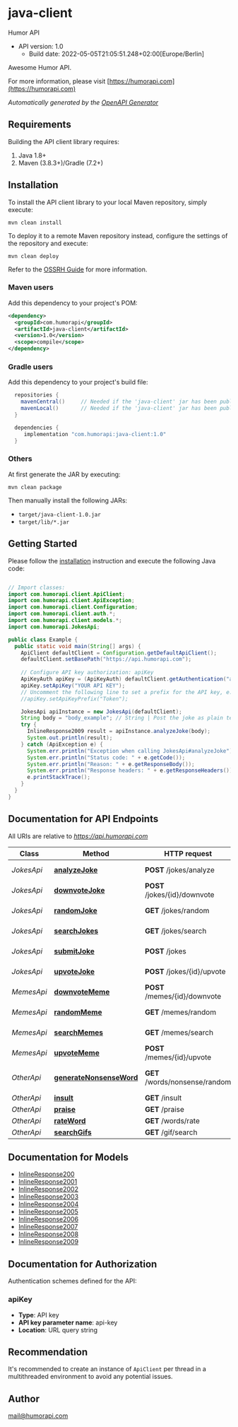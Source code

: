 # java-client

Humor API
- API version: 1.0
  - Build date: 2022-05-05T21:05:51.248+02:00[Europe/Berlin]

Awesome Humor API.

  For more information, please visit [https://humorapi.com](https://humorapi.com)

*Automatically generated by the [OpenAPI Generator](https://openapi-generator.tech)*


## Requirements

Building the API client library requires:
1. Java 1.8+
2. Maven (3.8.3+)/Gradle (7.2+)

## Installation

To install the API client library to your local Maven repository, simply execute:

```shell
mvn clean install
```

To deploy it to a remote Maven repository instead, configure the settings of the repository and execute:

```shell
mvn clean deploy
```

Refer to the [OSSRH Guide](http://central.sonatype.org/pages/ossrh-guide.html) for more information.

### Maven users

Add this dependency to your project's POM:

```xml
<dependency>
  <groupId>com.humorapi</groupId>
  <artifactId>java-client</artifactId>
  <version>1.0</version>
  <scope>compile</scope>
</dependency>
```

### Gradle users

Add this dependency to your project's build file:

```groovy
  repositories {
    mavenCentral()     // Needed if the 'java-client' jar has been published to maven central.
    mavenLocal()       // Needed if the 'java-client' jar has been published to the local maven repo.
  }

  dependencies {
     implementation "com.humorapi:java-client:1.0"
  }
```

### Others

At first generate the JAR by executing:

```shell
mvn clean package
```

Then manually install the following JARs:

* `target/java-client-1.0.jar`
* `target/lib/*.jar`

## Getting Started

Please follow the [installation](#installation) instruction and execute the following Java code:

```java

// Import classes:
import com.humorapi.client.ApiClient;
import com.humorapi.client.ApiException;
import com.humorapi.client.Configuration;
import com.humorapi.client.auth.*;
import com.humorapi.client.models.*;
import com.humorapi.JokesApi;

public class Example {
  public static void main(String[] args) {
    ApiClient defaultClient = Configuration.getDefaultApiClient();
    defaultClient.setBasePath("https://api.humorapi.com");
    
    // Configure API key authorization: apiKey
    ApiKeyAuth apiKey = (ApiKeyAuth) defaultClient.getAuthentication("apiKey");
    apiKey.setApiKey("YOUR API KEY");
    // Uncomment the following line to set a prefix for the API key, e.g. "Token" (defaults to null)
    //apiKey.setApiKeyPrefix("Token");

    JokesApi apiInstance = new JokesApi(defaultClient);
    String body = "body_example"; // String | Post the joke as plain text.
    try {
      InlineResponse2009 result = apiInstance.analyzeJoke(body);
      System.out.println(result);
    } catch (ApiException e) {
      System.err.println("Exception when calling JokesApi#analyzeJoke");
      System.err.println("Status code: " + e.getCode());
      System.err.println("Reason: " + e.getResponseBody());
      System.err.println("Response headers: " + e.getResponseHeaders());
      e.printStackTrace();
    }
  }
}

```

## Documentation for API Endpoints

All URIs are relative to *https://api.humorapi.com*

Class | Method | HTTP request | Description
------------ | ------------- | ------------- | -------------
*JokesApi* | [**analyzeJoke**](docs/JokesApi.md#analyzeJoke) | **POST** /jokes/analyze | Analyze Joke
*JokesApi* | [**downvoteJoke**](docs/JokesApi.md#downvoteJoke) | **POST** /jokes/{id}/downvote | Downvote a Joke
*JokesApi* | [**randomJoke**](docs/JokesApi.md#randomJoke) | **GET** /jokes/random | Random Joke
*JokesApi* | [**searchJokes**](docs/JokesApi.md#searchJokes) | **GET** /jokes/search | Search Jokes
*JokesApi* | [**submitJoke**](docs/JokesApi.md#submitJoke) | **POST** /jokes | Submit Joke
*JokesApi* | [**upvoteJoke**](docs/JokesApi.md#upvoteJoke) | **POST** /jokes/{id}/upvote | Upvote a Joke
*MemesApi* | [**downvoteMeme**](docs/MemesApi.md#downvoteMeme) | **POST** /memes/{id}/downvote | Downvote a Meme
*MemesApi* | [**randomMeme**](docs/MemesApi.md#randomMeme) | **GET** /memes/random | Random Meme
*MemesApi* | [**searchMemes**](docs/MemesApi.md#searchMemes) | **GET** /memes/search | Search Memes
*MemesApi* | [**upvoteMeme**](docs/MemesApi.md#upvoteMeme) | **POST** /memes/{id}/upvote | Upvote a Meme
*OtherApi* | [**generateNonsenseWord**](docs/OtherApi.md#generateNonsenseWord) | **GET** /words/nonsense/random | Generate Nonsense Word
*OtherApi* | [**insult**](docs/OtherApi.md#insult) | **GET** /insult | Insult
*OtherApi* | [**praise**](docs/OtherApi.md#praise) | **GET** /praise | Praise
*OtherApi* | [**rateWord**](docs/OtherApi.md#rateWord) | **GET** /words/rate | Rate Word
*OtherApi* | [**searchGifs**](docs/OtherApi.md#searchGifs) | **GET** /gif/search | Search Gifs


## Documentation for Models

 - [InlineResponse200](docs/InlineResponse200.md)
 - [InlineResponse2001](docs/InlineResponse2001.md)
 - [InlineResponse2002](docs/InlineResponse2002.md)
 - [InlineResponse2003](docs/InlineResponse2003.md)
 - [InlineResponse2004](docs/InlineResponse2004.md)
 - [InlineResponse2005](docs/InlineResponse2005.md)
 - [InlineResponse2006](docs/InlineResponse2006.md)
 - [InlineResponse2007](docs/InlineResponse2007.md)
 - [InlineResponse2008](docs/InlineResponse2008.md)
 - [InlineResponse2009](docs/InlineResponse2009.md)


## Documentation for Authorization

Authentication schemes defined for the API:
### apiKey

- **Type**: API key
- **API key parameter name**: api-key
- **Location**: URL query string


## Recommendation

It's recommended to create an instance of `ApiClient` per thread in a multithreaded environment to avoid any potential issues.

## Author

mail@humorapi.com

